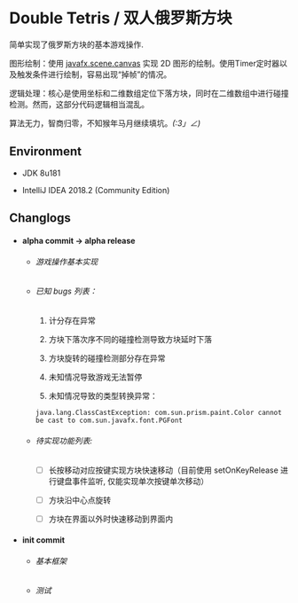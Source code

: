 # Double Tetris / 双人俄罗斯方块

简单实现了俄罗斯方块的基本游戏操作. 

图形绘制：使用 [javafx.scene.canvas](https://docs.oracle.com/javase/10/docs/api/javafx/scene/canvas/package-summary.html) 实现 2D 图形的绘制。使用Timer定时器以及触发条件进行绘制，容易出现“掉帧”的情况。 

逻辑处理：核心是使用坐标和二维数组定位下落方块，同时在二维数组中进行碰撞检测。然而，这部分代码逻辑相当混乱。

算法无力，智商归零，不知猴年马月继续填坑。_(:3」∠)_

## Environment

* JDK 8u181

* IntelliJ IDEA 2018.2 (Community Edition)

## Changlogs

* #### alpha commit -> alpha release
    
    * ###### 游戏操作基本实现
    
    * ###### 已知 bugs 列表：
    
        1. 计分存在异常
        
        1. 方块下落次序不同的碰撞检测导致方块延时下落
        
        1. 方块旋转的碰撞检测部分存在异常
        
        1. 未知情况导致游戏无法暂停
        
        1. 未知情况导致的类型转换异常：
        
        `java.lang.ClassCastException: com.sun.prism.paint.Color cannot be cast to com.sun.javafx.font.PGFont`
        
    * ###### 待实现功能列表: 
    
        - [ ] 长按移动对应按键实现方块快速移动（目前使用 setOnKeyRelease 进行键盘事件监听, 仅能实现单次按键单次移动）
        
        - [ ] 方块沿中心点旋转
        
        - [ ] 方块在界面以外时快速移动到界面内

* #### init commit

    * ###### 基本框架
    
    * ###### 测试
